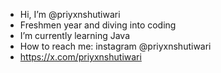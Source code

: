 - Hi, I’m @priyxnshutiwari
- Freshmen year and diving into coding
- I’m currently learning Java
-  How to reach me: instagram @priyxnshutiwari
-  https://x.com/priyxnshutiwari
<!---
priyxnshutiwari/priyxnshutiwari is a ✨ special ✨ repository because its `README.md` (this file) appears on your GitHub profile.
You can click the Preview link to take a look at your changes.
--->
